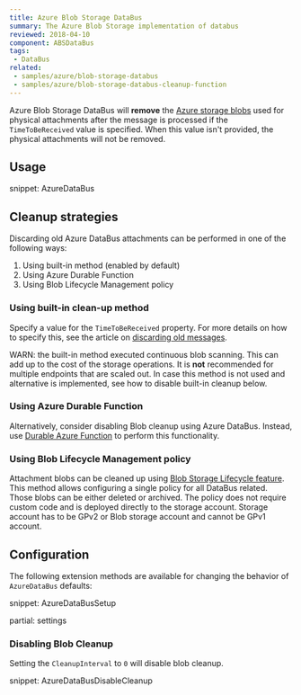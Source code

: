 ```yaml
---
title: Azure Blob Storage DataBus
summary: The Azure Blob Storage implementation of databus
reviewed: 2018-04-10
component: ABSDataBus
tags:
 - DataBus
related:
 - samples/azure/blob-storage-databus
 - samples/azure/blob-storage-databus-cleanup-function
---
```


Azure Blob Storage DataBus will **remove** the [Azure storage blobs](https://docs.microsoft.com/en-us/azure/storage/storage-dotnet-how-to-use-blobs) used for physical attachments after the message is processed if the `TimeToBeReceived` value is specified. When this value isn't provided, the physical attachments will not be removed.


## Usage

snippet: AzureDataBus


## Cleanup strategies

Discarding old Azure DataBus attachments can be performed in one of the following ways:

1. Using built-in method (enabled by default)
2. Using Azure Durable Function
3. Using Blob Lifecycle Management policy

### Using built-in clean-up method

Specify a value for the `TimeToBeReceived` property. For more details on how to specify this, see the article on [discarding old messages](/nservicebus/messaging/discard-old-messages.md).

WARN: the built-in method executed continuous blob scanning. This can add up to the cost of the storage operations. It is **not** recommended for multiple endpoints that are scaled out. In case this method is not used and alternative is implemented, see how to disable built-in cleanup below. 

### Using Azure Durable Function

Alternatively, consider disabling Blob cleanup using Azure DataBus. Instead, use [Durable Azure Function](/samples/azure/blob-storage-databus-cleanup-function/) to perform this functionality.

### Using Blob Lifecycle Management policy

Attachment blobs can be cleaned up using [Blob Storage Lifecycle feature](https://docs.microsoft.com/en-us/azure/storage/blobs/storage-lifecycle-management-concepts). This method allows configuring a single policy for all DataBus related. Those blobs can be either deleted or archived. The policy does not require custom code and is deployed directly to the storage account. Storage account has to be GPv2 or Blob storage account and cannot be GPv1 account. 


## Configuration

The following extension methods are available for changing the behavior of `AzureDataBus` defaults:

snippet: AzureDataBusSetup

partial: settings

### Disabling Blob Cleanup

Setting the `CleanupInterval` to `0` will disable blob cleanup.

snippet: AzureDataBusDisableCleanup

